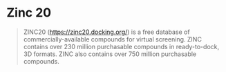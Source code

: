 # Zinc 20

> ZINC20 (https://zinc20.docking.org/) is a free database of commercially-available compounds for virtual screening. ZINC contains over 230 million purchasable compounds in ready-to-dock, 3D formats. ZINC also contains over 750 million purchasable compounds.
